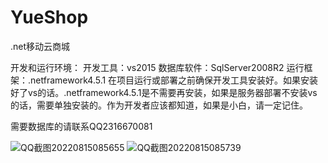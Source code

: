 # YueShop
.net移动云商城

开发和运行环境：
开发工具：vs2015
数据库软件：SqlServer2008R2
运行框架：.netframework4.5.1
在项目运行或部署之前确保开发工具安装好。如果安装好了vs的话。.netframework4.5.1是不需要再安装，如果是服务器部署不安装vs的话，需要单独安装的。作为开发者应该都知道，如果是小白，请一定记住。

需要数据库的请联系QQ2316670081

![QQ截图20220815085655](https://user-images.githubusercontent.com/41409621/184562262-ea6061bf-b8e9-49dc-bcca-a04933f0329f.jpg)
![QQ截图20220815085739](https://user-images.githubusercontent.com/41409621/184562266-c5aad011-75c0-4bfd-8dd9-4ec383f8cd8c.jpg)
